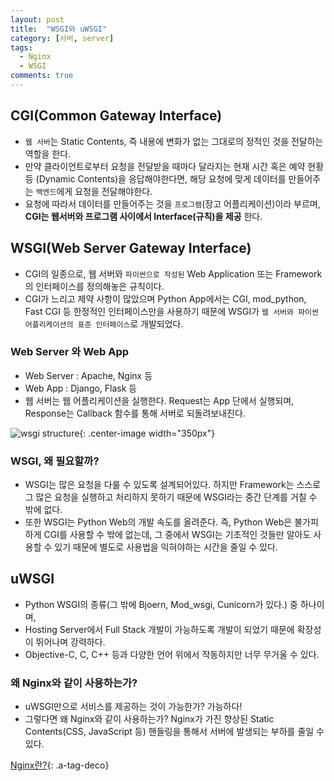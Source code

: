 ```yaml
---
layout: post
title:  "WSGI와 uWSGI"
category: [서버, server]
tags:
  - Nginx
  - WSGI
comments: true
---
```


## CGI(Common Gateway Interface)
- `웹 서버`는 Static Contents, 즉 내용에 변화가 없는 그대로의 정적인 것을 전달하는 역할을 한다.
- 만약 클라이언트로부터 요청을 전달받을 때마다 달라지는 현재 시간 혹은 예약 현황 등 (Dynamic Contents)을 응답해야한다면, 해당 요청에 맞게 데이터를 만들어주는 `백엔드`에게 요청을 전달해야한다.
- 요청에 따라서 데이터를 만들어주는 것을 `프로그램`(장고 어플리케이션)이라 부르며, **CGI는 웹서버와 프로그램 사이에서 Interface(규칙)을 제공** 한다.

## WSGI(Web Server Gateway Interface)
- CGI의 일종으로, 웹 서버와 `파이썬으로 작성된` Web Application 또는 Framework의 인터페이스를 정의해놓은 규칙이다.
- CGI가 느리고 제약 사항이 많았으며 Python App에서는 CGI, mod_python, Fast CGI 등 한정적인 인터페이스만을 사용하기 때문에 WSGI가 `웹 서버와 파이썬 어플리케이션의 표준 인터페이스`로 개발되었다.  

### Web Server 와 Web App
- Web Server : Apache, Nginx 등
- Web App : Django, Flask 등
- 웹 서버는 웹 어플리케이션을 실행한다. Request는 App 단에서 실행되며, Response는 Callback 함수를 통해 서버로 되돌려보내진다.

![wsgi structure]({{site.url}}/assets/wsgi.png){: .center-image width="350px"}

### WSGI, 왜 필요할까?
- WSGI는 많은 요청을 다룰 수 있도록 설계되어있다. 하지만 Framework는 스스로 그 많은 요청을 실행하고 처리하지 못하기 때문에 WSGI라는 중간 단계를 거칠 수 밖에 없다.
- 또한 WSGI는 Python Web의 개발 속도를 올려준다. 즉, Python Web은 불가피하게 CGI를 사용할 수 밖에 없는데, 그 중에서 WSGI는 기초적인 것들만 알아도 사용할 수 있기 때문에 별도로 사용법을 익혀야하는 시간을 줄일 수 있다.  

## uWSGI
- Python WSGI의 종류(그 밖에 Bjoern, Mod_wsgi, Cunicorn가 있다.) 중 하나이며,
- Hosting Server에서 Full Stack 개발이 가능하도록 개발이 되었기 때문에 확장성이 뛰어나며 강력하다.
- Objective-C, C, C++ 등과 다양한 언어 위에서 작동하지만 너무 무거울 수 있다.

### 왜 Nginx와 같이 사용하는가?
- uWSGI만으로 서비스를 제공하는 것이 가능한가? 가능하다!
- 그렇다면 왜 Nginx와 같이 사용하는가? Nginx가 가진 향상된 Static Contents(CSS, JavaScript 등) 핸들링을 통해서 서버에 발생되는 부하를 줄일 수 있다.

[Nginx란?]({{site.url}}/server/2017/07/20/nginx-1.html){: .a-tag-deco}
